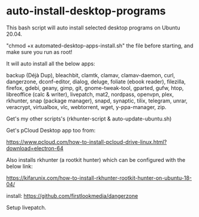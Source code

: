 # auto-install-desktop-programs
This bash script will auto install selected desktop programs on Ubuntu 20.04.

"chmod +x automated-desktop-apps-install.sh" the file before starting, and make sure you run as root!

It will auto install all the below apps:

backup (Déjà Dup), bleachbit, clamtk, clamav, clamav-daemon, curl, dangerzone, dconf-editor, dialog, deluge, foliate (ebook reader), filezilla, firefox, gdebi, geany, gimp, git, gnome-tweak-tool, gparted, gufw, htop, libreoffice (calc & writer), livepatch, mat2, nordpass, openvpn, plex, rkhunter, snap (package manager), snapd, synaptic, tilix, telegram, unrar, veracrypt, virtualbox, vlc, webtorrent, wget, y-ppa-manager, zip.

Get's my other scripts's (rkhunter-script & auto-update-ubuntu.sh)

Get's pCloud Desktop app too from:

https://www.pcloud.com/how-to-install-pcloud-drive-linux.html?download=electron-64

Also installs rkhunter (a rootkit hunter) which can be configured with the below link:

https://kifarunix.com/how-to-install-rkhunter-rootkit-hunter-on-ubuntu-18-04/

install: https://github.com/firstlookmedia/dangerzone

Setup livepatch.
